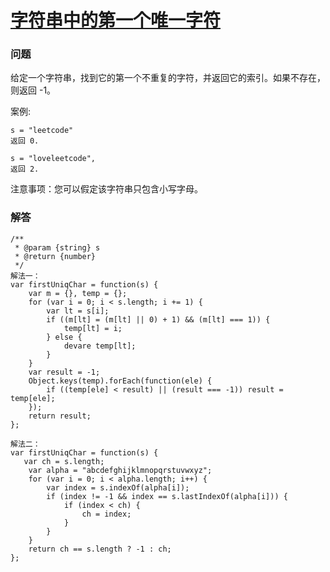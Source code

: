 # [字符串中的第一个唯一字符](https://leetcode-cn.com/problems/first-unique-character-in-a-string)

### 问题

给定一个字符串，找到它的第一个不重复的字符，并返回它的索引。如果不存在，则返回 -1。

案例:

```
s = "leetcode"
返回 0.

s = "loveleetcode",
返回 2.
```


注意事项：您可以假定该字符串只包含小写字母。

### 解答

```
/**
 * @param {string} s
 * @return {number}
 */
解法一：
var firstUniqChar = function(s) {
    var m = {}, temp = {};
    for (var i = 0; i < s.length; i += 1) {
        var lt = s[i];
        if ((m[lt] = (m[lt] || 0) + 1) && (m[lt] === 1)) {
            temp[lt] = i;
        } else {
            devare temp[lt];
        }
    }
    var result = -1;
    Object.keys(temp).forEach(function(ele) {
        if ((temp[ele] < result) || (result === -1)) result = temp[ele];
    });
    return result;
};

解法二：
var firstUniqChar = function(s) {
   var ch = s.length;
    var alpha = "abcdefghijklmnopqrstuvwxyz";
    for (var i = 0; i < alpha.length; i++) {
        var index = s.indexOf(alpha[i]);
        if (index != -1 && index == s.lastIndexOf(alpha[i])) {
            if (index < ch) {
                ch = index;
            }
        }
    }
    return ch == s.length ? -1 : ch;
};
```
